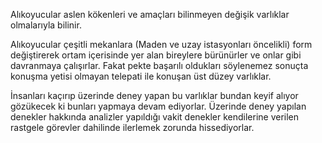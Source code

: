Alıkoyucular aslen kökenleri ve amaçları bilinmeyen değişik varlıklar olmalarıyla bilinir.

Alıkoyucular çeşitli mekanlara (Maden ve uzay istasyonları öncelikli) form değiştirerek ortam içerisinde yer alan bireylere bürünürler ve onlar gibi davranmaya çalışırlar. Fakat pekte başarılı oldukları söylenemez sonuçta konuşma yetisi olmayan telepati ile konuşan üst düzey varlıklar.

İnsanları kaçırıp üzerinde deney yapan bu varlıklar bundan keyif alıyor gözükecek ki bunları yapmaya devam ediyorlar. Üzerinde deney yapılan denekler hakkında analizler yapıldığı vakit denekler kendilerine verilen rastgele görevler dahilinde ilerlemek zorunda hissediyorlar.
